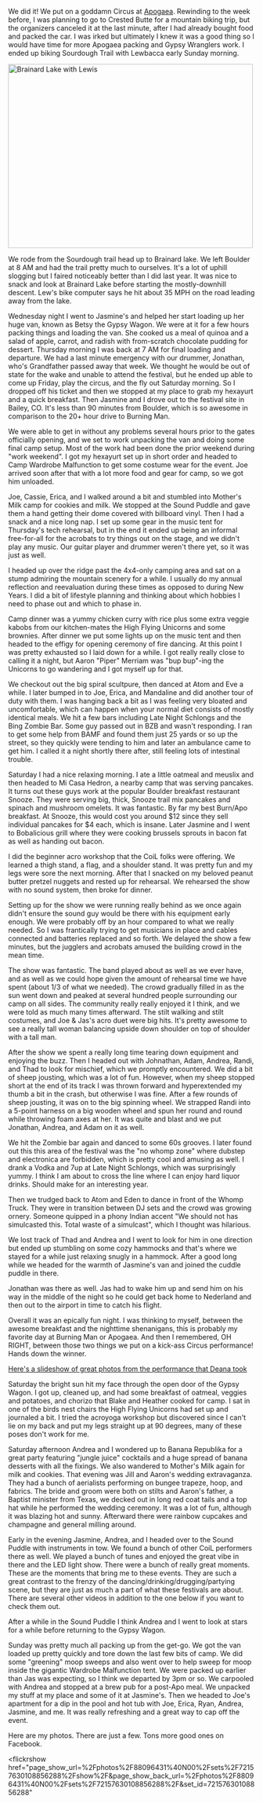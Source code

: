 We did it! We put on a goddamn Circus at [Apogaea](http://apogaea.com/). Rewinding to the week before, I was planning to go to Crested Butte for a mountain biking trip, but the organizers canceled it at the last minute, after I had already bought food and packed the car. I was irked but ultimately I knew it was a good thing so I would have time for more Apogaea packing and Gypsy Wranglers work. I ended up biking Sourdough Trail with Lewbacca early Sunday morning.

<a href="http://www.flickr.com/photos/88096431@N00/7367614818/" title="Brainard Lake with Lewis by Peter Lyons, on Flickr"><img src="http://farm8.staticflickr.com/7216/7367614818_93737bdccf.jpg" width="500" height="375" alt="Brainard Lake with Lewis"></a>

We rode from the Sourdough trail head up to Brainard lake. We left Boulder at 8 AM and had the trail pretty much to ourselves. It's a lot of uphill slogging but I faired noticeably better than I did last year. It was nice to snack and look at Brainard Lake before starting the mostly-downhill descent. Lew's bike computer says he hit about 35 MPH on the road leading away from the lake.

Wednesday night I went to Jasmine's and helped her start loading up her huge van, known as Betsy the Gypsy Wagon. We were at it for a few hours packing things and loading the van. She cooked us a meal of quinoa and a salad of apple, carrot, and radish with from-scratch chocolate pudding for dessert. Thursday morning I was back at 7 AM for final loading and departure. We had a last minute emergency with our drummer, Jonathan, who's Grandfather passed away that week. We thought he would be out of state for the wake and unable to attend the festival, but he ended up able to come up Friday, play the circus, and the fly out Saturday morning. So I dropped off his ticket and then we stopped at my place to grab my hexayurt and a quick breakfast. Then Jasmine and I drove out to the festival site in Bailey, CO. It's less than 90 minutes from Boulder, which is so awesome in comparison to the 20+ hour drive to Burning Man.

We were able to get in without any problems several hours prior to the gates officially opening, and we set to work unpacking the van and doing some final camp setup. Most of the work had been done the prior weekend during "work weekend". I got my hexayurt set up in short order and headed to Camp Wardrobe Malfunction to get some costume wear for the event. Joe arrived soon after that with a lot more food and gear for camp, so we got him unloaded.

Joe, Cassie, Erica, and I walked around a bit and stumbled into Mother's Milk camp for cookies and milk. We stopped at the Sound Puddle and gave them a hand getting their dome covered with billboard vinyl. Then I had a snack and a nice long nap. I set up some gear in the music tent for Thursday's tech rehearsal, but in the end it ended up being an informal free-for-all for the acrobats to try things out on the stage, and we didn't play any music. Our guitar player and drummer weren't there yet, so it was just as well.

I headed up over the ridge past the 4x4-only camping area and sat on a stump admiring the mountain scenery for a while. I usually do my annual reflection and reevaluation during these times as opposed to during New Years. I did a bit of lifestyle planning and thinking about which hobbies I need to phase out and which to phase in.

Camp dinner was a yummy chicken curry with rice plus some extra veggie kabobs from our kitchen-mates the High Flying Unicorns and some brownies. After dinner we put some lights up on the music tent and then headed to the effigy for opening ceremony of fire dancing. At this point I was pretty exhausted so I laid down for a while. I got really really close to calling it a night, but Aaron "Piper" Merriam was "bup bup"-ing the Unicorns to go wandering and I got myself up for that.

We checkout out the big spiral scultpure, then danced at Atom and Eve a while. I later bumped in to Joe, Erica, and Mandaline and did another tour of duty with them. I was hanging back a bit as I was feeling very bloated and uncomfortable, which can happen when your normal diet consists of mostly identical meals. We hit a few bars including Late Night Schlongs and the Bing Zombie Bar. Some guy passed out in BZB and wasn't responding. I ran to get some help from BAMF and found them just 25 yards or so up the street, so they quickly were tending to him and later an ambulance came to get him. I called it a night shortly there after, still feeling lots of intestinal trouble.

Saturday I had a nice relaxing morning. I ate a little oatmeal and meuslix and then headed to Mi Casa Hedron, a nearby camp that was serving pancakes. It turns out these guys work at the popular Boulder breakfast restaurant Snooze. They were serving big, thick, Snooze trail mix pancakes and spinach and mushroom omelets. It was fantastic. By far my best Burn/Apo breakfast. At Snooze, this would cost you around $12 since they sell individual pancakes for $4 each, which is insane. Later Jasmine and I went to Bobalicious grill where they were cooking brussels sprouts in bacon fat as well as handing out bacon.

I did the beginner acro workshop that the CoiL folks were offering. We learned a thigh stand, a flag, and a shoulder stand. It was pretty fun and my legs were sore the next morning. After that I snacked on my beloved peanut butter pretzel nuggets and rested up for rehearsal. We rehearsed the show with no sound system, then broke for dinner.

Setting up for the show we were running really behind as we once again didn't ensure the sound guy would be there with his equipment early enough. We were probably off by an hour compared to what we really needed. So I was frantically trying to get musicians in place and cables connected and batteries replaced and so forth. We delayed the show a few minutes, but the jugglers and acrobats amused the building crowd in the mean time.

The show was fantastic. The band played about as well as we ever have, and as well as we could hope given the amount of rehearsal time we have spent (about 1/3 of what we needed). The crowd gradually filled in as the sun went down and peaked at several hundred people surrounding our camp on all sides. The community really really enjoyed it I think, and we were told as much many times afterward. The stilt walking and stilt costumes, and Joe & Jas's acro duet were big hits. It's pretty awesome to see a really tall woman balancing upside down shoulder on top of shoulder with a tall man.

After the show we spent a really long time tearing down equipment and enjoying the buzz. Then I headed out with Johnathan, Adam, Andrea, Randi, and Thad to look for mischief, which we promptly encountered. We did a bit of sheep jousting, which was a lot of fun. However, when my sheep stopped short at the end of its track I was thrown forward and hyperextended my thumb a bit in the crash, but otherwise I was fine. After a few rounds of sheep jousting, it was on to the big spinning wheel. We strapped Randi into a 5-point harness on a big wooden wheel and spun her round and round while throwing foam axes at her. It was quite and blast and we put Jonathan, Andrea, and Adam on it as well.

We hit the Zombie bar again and danced to some 60s grooves. I later found out this this area of the festival was the "no whomp zone" where dubstep and electronica are forbidden, which is pretty cool and amusing as well. I drank a Vodka and 7up at Late Night Schlongs, which was surprisingly yummy. I think I am about to cross the line where I can enjoy hard liquor drinks. Should make for an interesting year.

Then we trudged back to Atom and Eden to dance in front of the Whomp Truck. They were in transition between DJ sets and the crowd was growing ornery. Someone quipped in a phony Indian accent "We should not has simulcasted this. Total waste of a simulcast", which I thought was hilarious.

We lost track of Thad and Andrea and I went to look for him in one direction but ended up stumbling on some cozy hammocks and that's where we stayed for a while just relaxing snugly in a hammock. After a good long while we headed for the warmth of Jasmine's van and joined the cuddle puddle in there.

Jonathan was there as well. Jas had to wake him up and send him on his way in the middle of the night so he could get back home to Nederland and then out to the airport in time to catch his flight.

Overall it was an epically fun night. I was thinking to myself, between the awesome breakfast and the nighttime shenanigans, this is probably my favorite day at Burning Man or Apogaea. And then I remembered, OH RIGHT, between those two things we put on a kick-ass Circus performance! Hands down the winner.

[Here's a slideshow of great photos from the performance that Deana took](https://picasaweb.google.com/mapperjay/CoILPerformance?authkey=Gv1sRgCNzVjc6vzNvy-QE#slideshow/5753669131099545938)

Saturday the bright sun hit my face through the open door of the Gypsy Wagon. I got up, cleaned up, and had some breakfast of oatmeal, veggies and potatoes, and chorizo that Blake and Heather cooked for camp. I sat in one of the birds nest chairs the High Flying Unicorns had set up and journaled a bit. I tried the acroyoga workshop but discovered since I can't lie on my back and put my legs straight up at 90 degrees, many of these poses don't work for me.

Saturday afternoon Andrea and I wondered up to Banana Republika for a great party featuring "jungle juice" cocktails and a huge spread of banana desserts with all the fixings. We also wandered to Mother's Milk again for milk and cookies. That evening was Jill and Aaron's wedding extravaganza. They had a bunch of aerialists performing on bungee trapeze, hoop, and fabrics. The bride and groom were both on stilts and Aaron's father, a Baptist minister from Texas, we decked out in long red coat tails and a top hat while he performed the wedding ceremony. It was a lot of fun, although it was blazing hot and sunny. Afterward there were rainbow cupcakes and champagne and general milling around.

Early in the evening Jasmine, Andrea, and I headed over to the Sound Puddle with instruments in tow. We found a bunch of other CoiL performers there as well. We played a bunch of tunes and enjoyed the great vibe in there and the LED light show. There were a bunch of really great moments. These are the moments that bring me to these events. They are such a great contrast to the frenzy of the dancing/drinking/drugging/partying scene, but they are just as much a part of what these festivals are about. There are several other videos in addition to the one below if you want to check them out.

<youtube href="http://www.youtube.com/embed/K27MA8v91D4"/>

After a while in the Sound Puddle I think Andrea and I went to look at stars for a while before returning to the Gypsy Wagon.

Sunday was pretty much all packing up from the get-go. We got the van loaded up pretty quickly and tore down the last few bits of camp. We did some "greening" moop sweeps and also went over to help sweep for moop inside the gigantic Wardrobe Malfunction tent. We were packed up earlier than Jas was expecting, so I think we departed by 3pm or so. We carpooled with Andrea and stopped at a brew pub for a post-Apo meal. We unpacked my stuff at my place and some of it at Jasmine's. Then we headed to Joe's apartment for a dip in the pool and hot tub with Joe, Erica, Ryan, Andrea, Jasmine, and me. It was really refreshing and a great way to cap off the event.

Here are my photos. There are just a few. Tons more good ones on Facebook.

<flickrshow href="page_show_url=%2Fphotos%2F88096431%40N00%2Fsets%2F72157630108856288%2Fshow%2F&page_show_back_url=%2Fphotos%2F88096431%40N00%2Fsets%2F72157630108856288%2F&set_id=72157630108856288"</flickrshow>
